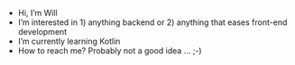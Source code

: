 - Hi, I’m Will
- I’m interested in 1) anything backend or 2) anything that eases front-end development
- I’m currently learning Kotlin
- How to reach me?  Probably not a good idea ... ;-)


